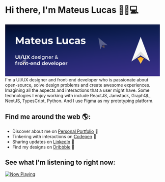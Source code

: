 # Hi there, I'm Mateus Lucas 👋🚀💻

<img src="https://raw.githubusercontent.com/MateuxLucax/MateuxLucax/master/cover.png" alt="banner that says Mateus Lucas - UI/UX designer and front-end developer">
I'm a UI/UX designer and front-end developer who is passionate about open-source, solve design problems and create awesome experiences. Imagining all the aspects and interactions that a user might have. Some technologies I enjoy working with include ReactJS, Jamstack, GraphQL, NextJS, TypesCript, Python. And I use Figma as my prototyping platform.

## Find me around the web 🌎:
- Discover about me on <a href="https://mateux.dev">Personal Portfolio</a> 🚀
- Tinkering with interactions on <a href="https://codepen.io/MateuxLucax"> Codepen</a> 🏓
- Sharing updates on <a href="https://www.linkedin.com/in/mateusbrandt/">LinkedIn</a> 💼
- Find my designs on <a href="https://dribbble.com/MateuxLucax">Dribbble</a> 🎨
<!--
## Some facts 🤖:
- 🔭 I’m currently working on TypeScript
- 🌱 I’m currently learning NextJS
- 👯 I’m looking to collaborate on NextJS projects
- 🤔 I’m looking for help with TypeORM
- 💬 Ask me about CSS
- ⚡ Fun fact: I hate PHP 
-->
## See what I'm listening to right now:
<a href="https://now-playing.mateux.dev/now-playing?open" target="_blank" rel="noopener">
    <img src="https://now-playing.mateux.dev/now-playing" width="256" height="64" alt="Now Playing">
</a>
